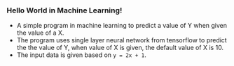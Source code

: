 ### Hello World in Machine Learning!

- A simple program in machine learning to predict a value of Y when given the value of a X.
- The program uses single layer neural network from tensorflow to predict the the value of Y, when value of X is given, the default value of X is 10.
- The input data is given based on `y = 2x + 1`.
